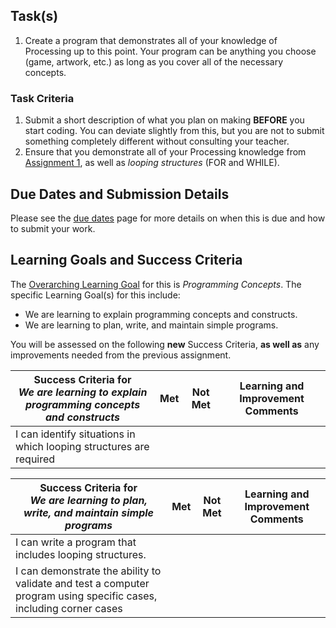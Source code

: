 ## Task(s)

1. Create a program that demonstrates all of your knowledge of Processing up to this point.  Your program can be anything you choose (game, artwork, etc.) as long as you cover all of the necessary concepts.

### Task Criteria

1. Submit a short description of what you plan on making **BEFORE** you start coding.  You can deviate slightly from this, but you are not to submit something completely different without consulting your teacher.
2. Ensure that you demonstrate all of your Processing knowledge from [Assignment 1](./Processing-Assignment-1), as well as _looping structures_ (FOR and WHILE).


## Due Dates and Submission Details

Please see the [due dates](./Due-Dates-and-Submission-Details) page for more details on when this is due and how to submit your work.

## Learning Goals and Success Criteria

The [Overarching Learning Goal](./images/ICS2O.jpg) for this is _Programming Concepts_.
The specific Learning Goal(s) for this include:
  * We are learning to explain programming concepts and constructs.
  * We are learning to plan, write, and maintain simple programs.

You will be assessed on the following **new** Success Criteria, **as well as** any improvements needed from the previous assignment.

| Success Criteria for <br/> _We are learning to explain programming concepts and constructs_ | Met | Not Met | Learning and Improvement Comments |
| ----------- | --- | ------ | ------- |
| I can identify situations in which looping structures are required | | | |


| Success Criteria for <br/> _We are learning to plan, write, and maintain simple programs_ | Met | Not Met | Learning and Improvement Comments |
| ----------- | --- | ------ | ------- |
| I can write a program that includes looping structures.  | | | |
| I can demonstrate the ability to validate and test a computer program using specific cases, including corner cases | | | |
